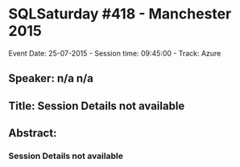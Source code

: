 # SQLSaturday #418 - Manchester 2015
Event Date: 25-07-2015 - Session time: 09:45:00 - Track: Azure
## Speaker: n/a n/a
## Title: Session Details not available
## Abstract:
### Session Details not available
